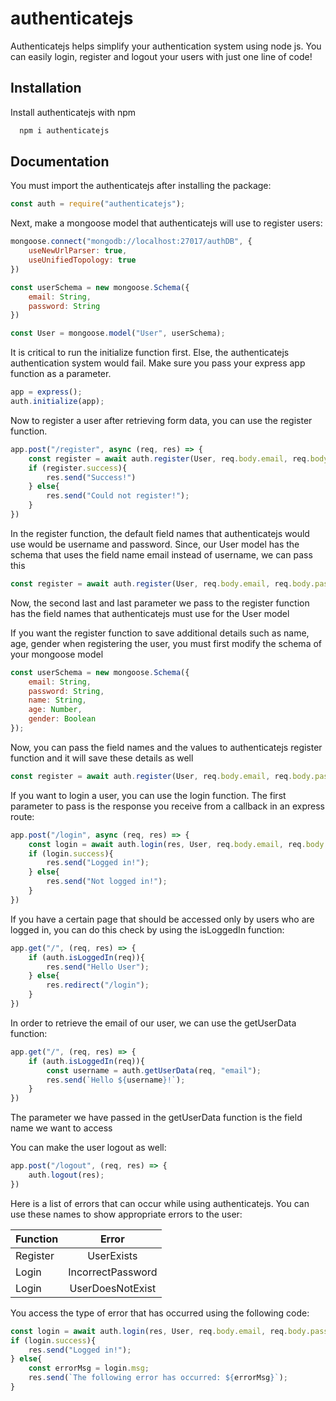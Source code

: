 
# authenticatejs

Authenticatejs helps simplify your authentication system using node js. You can easily login, register and logout your users with just one line of code!


## Installation

Install authenticatejs with npm

```bash
  npm i authenticatejs
```
    
## Documentation

You must import the authenticatejs after installing the package:

```javascript
const auth = require("authenticatejs");
```

Next, make a mongoose model that authenticatejs will use to register users:

```javascript
mongoose.connect("mongodb://localhost:27017/authDB", {
    useNewUrlParser: true,
    useUnifiedTopology: true
})

const userSchema = new mongoose.Schema({
    email: String,
    password: String
})

const User = mongoose.model("User", userSchema);
```

It is critical to run the initialize function first. Else, the authenticatejs authentication system would fail. Make sure you pass your express app function as a parameter.

```javascript
app = express();
auth.initialize(app);
```

Now to register a user after retrieving form data, you can use the register function. 

```javascript
app.post("/register", async (req, res) => {
    const register = await auth.register(User, req.body.email, req.body.password);
    if (register.success){
        res.send("Success!")
    } else{
        res.send("Could not register!");
    }
})
```

In the register function, the default field names that authenticatejs would use would be username and password. Since, our User model has the schema that uses the field name email instead of username, we can pass this

```javascript
const register = await auth.register(User, req.body.email, req.body.password, "email", "password");
```

Now, the second last and last parameter we pass to the register function has the field names that authenticatejs must use for the User model

If you want the register function to save additional details such as name, age, gender when registering the user, you must first modify the schema of your mongoose model

```javascript
const userSchema = new mongoose.Schema({
    email: String,
    password: String,
    name: String,
    age: Number,
    gender: Boolean
});
```

Now, you can pass the field names and the values to authenticatejs register function and it will save these details as well

```javascript
const register = await auth.register(User, req.body.email, req.body.password, "email", "password", [["name", req.body.name], ["age", req.body.age], ["gender", req.body.gender]]);
```

If you want to login a user, you can use the login function. The first parameter to pass is the response you receive from a callback in an express route:

```javascript
app.post("/login", async (req, res) => {
    const login = await auth.login(res, User, req.body.email, req.body.password, "email", "password");
    if (login.success){
        res.send("Logged in!");
    } else{
        res.send("Not logged in!");
    }
})

```

If you have a certain page that should be accessed only by users who are logged in, you can do this check by using the isLoggedIn function:

```javascript
app.get("/", (req, res) => {
    if (auth.isLoggedIn(req)){
        res.send("Hello User");
    } else{
        res.redirect("/login");
    }
})

```

In order to retrieve the email of our user, we can use the getUserData function:

```javascript
app.get("/", (req, res) => {
    if (auth.isLoggedIn(req)){
        const username = auth.getUserData(req, "email");
        res.send(`Hello ${username}!`);
    }
})
```

The parameter we have passed in the getUserData function is the field name we want to access

You can make the user logout as well:

```javascript
app.post("/logout", (req, res) => {
    auth.logout(res);
})
```

Here is a list of errors that can occur while using authenticatejs. You can use these names to show appropriate errors to the user:

| Function        | Error |
| ------------- |:-------------:|
| Register      | UserExists | 
| Login      | IncorrectPassword |
| Login | UserDoesNotExist |

You access the type of error that has occurred using the following code:

```javascript
const login = await auth.login(res, User, req.body.email, req.body.password, "email", "password");
if (login.success){
    res.send("Logged in!");
} else{
    const errorMsg = login.msg;
    res.send(`The following error has occurred: ${errorMsg}`);
}
```